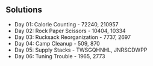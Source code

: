 ## Solutions 
* Day 01: Calorie Counting - 72240, 210957
* Day 02: Rock Paper Scissors - 10404, 10334
* Day 03: Rucksack Reorganization - 7737, 2697
* Day 04: Camp Cleanup - 509, 870
* Day 05: Supply Stacks - TWSGQHNHL, JNRSCDWPP
* Day 06: Tuning Trouble - 1965, 2773
